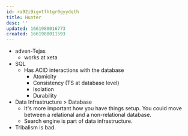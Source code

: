 ```yaml
---
id: ra92i9igvtfhtgr0gyydqth
title: Hunter
desc: ''
updated: 1661980016773
created: 1661980011593
---
```

- adven-Tejas
  - works at xeta
- SQL
  - Has ACID interactions with the database
    - Atomicity
    - Consistency (TS at database level)
    - Isolation
    - Durability
- Data Infrastructure > Database
  - It's more important how you have things setup.  You could move between a relational and a non-relational database.
  - Search engine is part of data infrastructure.
- Tribalism is bad.


